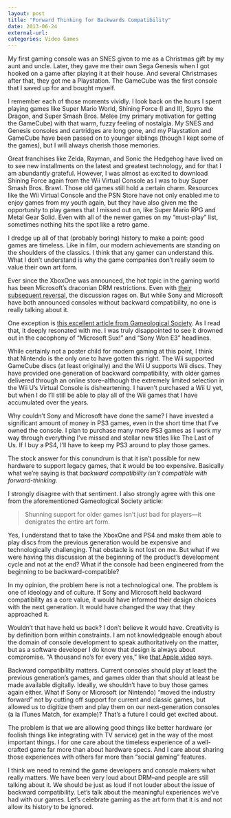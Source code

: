 ```yaml
---
layout: post
title: "Forward Thinking for Backwards Compatibility"
date: 2013-06-24
external-url:
categories: Video Games
---
```


My first gaming console was an SNES given to me as a Christmas gift by my aunt and uncle. Later, they gave me their own Sega Genesis when I got hooked on a game after playing it at their house. And several Christmases after that, they got me a Playstation. The GameCube was the first console that I saved up for and bought myself.

I remember each of those moments vividly. I look back on the hours I spent playing games like Super Mario World, Shining Force (I and II), Spyro the Dragon, and Super Smash Bros. Melee (my primary motivation for getting the GameCube) with that warm, fuzzy feeling of nostalgia. My SNES and Genesis consoles and cartridges are long gone, and my Playstation and GameCube have been passed on to younger siblings (though I kept some of the games), but I will always cherish those memories.

Great franchises like Zelda, Rayman, and Sonic the Hedgehog have lived on to see new installments on the latest and greatest technology, and for that I am abundantly grateful. However, I was almost as excited to download Shining Force again from the Wii Virtual Console as I was to buy Super Smash Bros. Brawl. Those old games still hold a certain charm.
Resources like the Wii Virtual Console and the PSN Store have not only enabled me to enjoy games from my youth again, but they have also given me the opportunity to play games that I missed out on, like Super Mario RPG and Metal Gear Solid. Even with all of the newer games on my “must-play” list, sometimes nothing hits the spot like a retro game.

I dredge up all of that (probably boring) history to make a point: good games are timeless. Like in film, our modern achievements are standing on the shoulders of the classics. I think that any gamer can understand this. What I don’t understand is why the game companies don’t really seem to value their own art form.

Ever since the XboxOne was announced, the hot topic in the gaming world has been Microsoft’s draconian DRM restrictions. Even with [their subsequent reversal](https://news.xbox.com/en-us/2013/06/19/update/), the discussion rages on. But while Sony and Microsoft have both announced consoles without backward compatibility, no one is really talking about it.

One exception is [this excellent article from Gameological Society](http://gameological.com/2013/05/for-our-consideration-backward-compatibility/). As I read that, it deeply resonated with me. I was truly disappointed to see it drowned out in the cacophony of “Microsoft Sux!” and “Sony Won E3” headlines.

While certainly not a poster child for modern gaming at this point, I think that Nintendo is the only one to have gotten this right. The Wii supported GameCube discs (at least originally) and the Wii U supports Wii discs. They have provided one generation of backward compatibility, with older games delivered through an online store–although the extremely limited selection in the Wii U’s Virtual Console is disheartening. I haven’t purchased a Wii U yet, but when I do I’ll still be able to play all of the Wii games that I have accumulated over the years.

Why couldn’t Sony and Microsoft have done the same? I have invested a significant amount of money in PS3 games, even in the short time that I’ve owned the console. I plan to purchase many more PS3 games as I work my way through everything I’ve missed and stellar new titles like The Last of Us. If I buy a PS4, I’ll have to keep my PS3 around to play those games.

The stock answer for this conundrum is that it isn’t possible for new hardware to support legacy games, that it would be too expensive. Basically what we’re saying is that *backward compatibility isn’t compatible with forward-thinking*.

I strongly disagree with that sentiment. I also strongly agree with this one from the aforementioned Gameological Society article:

> Shunning support for older games isn’t just bad for players—it denigrates the entire art form.

Yes, I understand that to take the XboxOne and PS4 and make them able to play discs from the previous generation would be expensive and technologically challenging. That obstacle is not lost on me. But what if we were having this discussion at the beginning of the product’s development cycle and not at the end? What if the console had been engineered from the beginning to be backward-compatible?

In my opinion, the problem here is not a technological one. The problem is one of ideology and of culture. If Sony and Microsoft held backward compatibility as a core value, it would have informed their design choices with the next generation. It would have changed the way that they approached it.

Wouldn’t that have held us back? I don’t believe it would have. Creativity is by definition born within constraints. I am not knowledgeable enough about the domain of console development to speak authoritatively on the matter, but as a software developer I do know that design is always about compromise. “A thousand no’s for every yes,” like [that Apple video](https://www.apple.com/designed-by-apple/) says.

Backward compatibility matters. Current consoles should play at least the previous generation’s games, and games older than that should at least be made available digitally. Ideally, we shouldn’t have to buy those games again either. What if Sony or Microsoft (or Nintendo) “moved the industry forward” not by cutting off support for current and classic games, but allowed us to digitize them and play them on our next-generation consoles (a la iTunes Match, for example)? That’s a future I could get excited about.

The problem is that we are allowing good things like better hardware (or foolish things like integrating with TV service) get in the way of the most important things. I for one care about the timeless experience of a well-crafted game far more than about hardware specs. And I care about sharing those experiences with others far more than “social gaming” features.

I think we need to remind the game developers and console makers what really matters. We have been very loud about DRM–and people are still talking about it. We should be just as loud if not louder about the issue of backward compatibility. Let’s talk about the meaningful experiences we’ve had with our games. Let’s celebrate gaming as the art form that it is and not allow its history to be ignored.